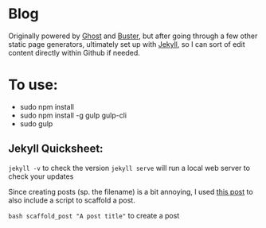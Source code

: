 # Blog
Originally powered by [Ghost](http://ghost.org) and [Buster](https://github.com/axitkhurana/buster/), but after going through a few other static page generators, ultimately set up with [Jekyll](https://scotch.io/tutorials/getting-started-with-jekyll-plus-a-free-bootstrap-3-starter-theme), so I can sort of edit content directly within Github if needed.

# To use:
- sudo npm install
- sudo npm install -g gulp gulp-cli
- sudo gulp

## Jekyll Quicksheet:

`jekyll -v` to check the version
`jekyll serve` will run a local web server to check your updates

Since creating posts (sp. the filename) is a bit annoying, I used [this post](http://www.marcusoft.net/2014/12/my-post-scaffolder-for-jekyll.html) to also include a script to scaffold a post.

`bash scaffold_post "A post title"` to create a post
